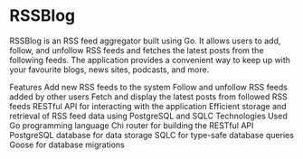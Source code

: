 # RSSBlog

RSSBlog is an RSS feed aggregator built using Go. It allows users to add, follow, and unfollow RSS feeds and fetches the latest posts from the following feeds. The application provides a convenient way to keep up with your favourite blogs, news sites, podcasts, and more.

Features
  Add new RSS feeds to the system
  Follow and unfollow RSS feeds added by other users
  Fetch and display the latest posts from followed RSS feeds
  RESTful API for interacting with the application
  Efficient storage and retrieval of RSS feed data using PostgreSQL and SQLC
Technologies Used
  Go programming language
  Chi router for building the RESTful API
  PostgreSQL database for data storage
  SQLC for type-safe database queries
  Goose for database migrations
